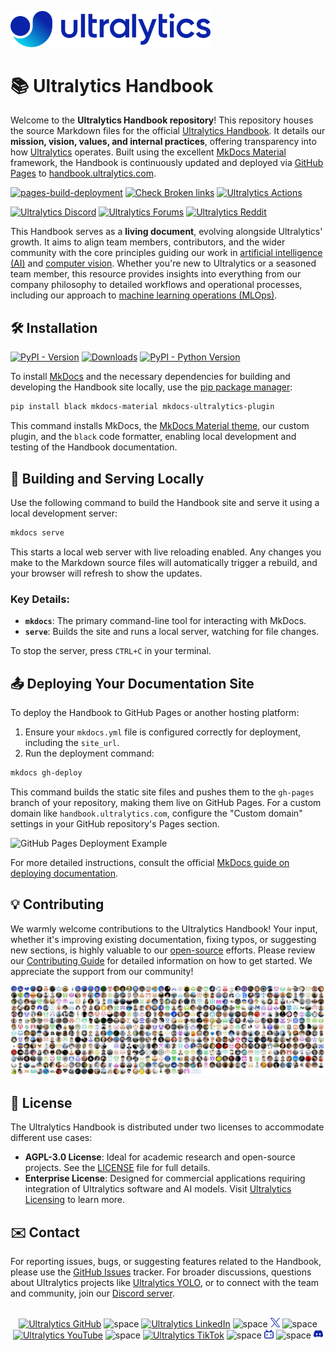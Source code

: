 <a href="https://www.ultralytics.com/"><img src="https://raw.githubusercontent.com/ultralytics/assets/main/logo/Ultralytics_Logotype_Original.svg" width="320" alt="Ultralytics logo"></a>

# 📚 Ultralytics Handbook

Welcome to the **Ultralytics Handbook repository**! This repository houses the source Markdown files for the official [Ultralytics Handbook](https://handbook.ultralytics.com/). It details our **mission, vision, values, and internal practices**, offering transparency into how [Ultralytics](https://www.ultralytics.com/) operates. Built using the excellent [MkDocs Material](https://squidfunk.github.io/mkdocs-material/) framework, the Handbook is continuously updated and deployed via [GitHub Pages](https://pages.github.com/) to [handbook.ultralytics.com](https://handbook.ultralytics.com/).

[![pages-build-deployment](https://github.com/ultralytics/handbook/actions/workflows/pages/pages-build-deployment/badge.svg)](https://github.com/ultralytics/handbook/actions/workflows/pages/pages-build-deployment)
[![Check Broken links](https://github.com/ultralytics/handbook/actions/workflows/links.yml/badge.svg)](https://github.com/ultralytics/handbook/actions/workflows/links.yml)
[![Ultralytics Actions](https://github.com/ultralytics/handbook/actions/workflows/format.yml/badge.svg)](https://github.com/ultralytics/handbook/actions/workflows/format.yml)

[![Ultralytics Discord](https://img.shields.io/discord/1089800235347353640?logo=discord&logoColor=white&label=Discord&color=blue)](https://discord.com/invite/ultralytics)
[![Ultralytics Forums](https://img.shields.io/discourse/users?server=https%3A%2F%2Fcommunity.ultralytics.com&logo=discourse&label=Forums&color=blue)](https://community.ultralytics.com/)
[![Ultralytics Reddit](https://img.shields.io/reddit/subreddit-subscribers/ultralytics?style=flat&logo=reddit&logoColor=white&label=Reddit&color=blue)](https://reddit.com/r/ultralytics)

This Handbook serves as a **living document**, evolving alongside Ultralytics' growth. It aims to align team members, contributors, and the wider community with the core principles guiding our work in [artificial intelligence (AI)](https://www.ultralytics.com/glossary/artificial-intelligence-ai) and [computer vision](https://www.ultralytics.com/glossary/computer-vision-cv). Whether you're new to Ultralytics or a seasoned team member, this resource provides insights into everything from our company philosophy to detailed workflows and operational processes, including our approach to [machine learning operations (MLOps)](https://www.ultralytics.com/glossary/machine-learning-operations-mlops).

## 🛠️ Installation

[![PyPI - Version](https://img.shields.io/pypi/v/ultralytics?logo=pypi&logoColor=white)](https://pypi.org/project/ultralytics/)
[![Downloads](https://static.pepy.tech/badge/ultralytics)](https://www.pepy.tech/projects/ultralytics)
[![PyPI - Python Version](https://img.shields.io/pypi/pyversions/ultralytics?logo=python&logoColor=gold)](https://pypi.org/project/ultralytics/)

To install [MkDocs](https://www.mkdocs.org/) and the necessary dependencies for building and developing the Handbook site locally, use the [pip package manager](https://pip.pypa.io/en/stable/):

```bash
pip install black mkdocs-material mkdocs-ultralytics-plugin
```

This command installs MkDocs, the [MkDocs Material theme](https://squidfunk.github.io/mkdocs-material/), our custom plugin, and the `black` code formatter, enabling local development and testing of the Handbook documentation.

## 🚀 Building and Serving Locally

Use the following command to build the Handbook site and serve it using a local development server:

```bash
mkdocs serve
```

This starts a local web server with live reloading enabled. Any changes you make to the Markdown source files will automatically trigger a rebuild, and your browser will refresh to show the updates.

### Key Details:

- **`mkdocs`**: The primary command-line tool for interacting with MkDocs.
- **`serve`**: Builds the site and runs a local server, watching for file changes.

To stop the server, press `CTRL+C` in your terminal.

## 📤 Deploying Your Documentation Site

To deploy the Handbook to GitHub Pages or another hosting platform:

1.  Ensure your `mkdocs.yml` file is configured correctly for deployment, including the `site_url`.
2.  Run the deployment command:

```bash
mkdocs gh-deploy
```

This command builds the static site files and pushes them to the `gh-pages` branch of your repository, making them live on GitHub Pages. For a custom domain like `handbook.ultralytics.com`, configure the "Custom domain" settings in your GitHub repository's Pages section.

![GitHub Pages Deployment Example](https://user-images.githubusercontent.com/26833433/210150206-9e86dcd7-10af-43e4-9eb2-9518b3799eac.png)

For more detailed instructions, consult the official [MkDocs guide on deploying documentation](https://www.mkdocs.org/user-guide/deploying-your-docs/).

## 💡 Contributing

We warmly welcome contributions to the Ultralytics Handbook! Your input, whether it's improving existing documentation, fixing typos, or suggesting new sections, is highly valuable to our [open-source](https://github.com/ultralytics) efforts. Please review our [Contributing Guide](https://docs.ultralytics.com/help/contributing/) for detailed information on how to get started. We appreciate the support from our community!

[![Ultralytics open-source contributors](https://raw.githubusercontent.com/ultralytics/assets/main/im/image-contributors.png)](https://github.com/ultralytics/ultralytics/graphs/contributors)

## 📜 License

The Ultralytics Handbook is distributed under two licenses to accommodate different use cases:

- **AGPL-3.0 License**: Ideal for academic research and open-source projects. See the [LICENSE](https://github.com/ultralytics/handbook/blob/main/LICENSE) file for full details.
- **Enterprise License**: Designed for commercial applications requiring integration of Ultralytics software and AI models. Visit [Ultralytics Licensing](https://www.ultralytics.com/license) to learn more.

## ✉️ Contact

For reporting issues, bugs, or suggesting features related to the Handbook, please use the [GitHub Issues](https://github.com/ultralytics/handbook/issues) tracker. For broader discussions, questions about Ultralytics projects like [Ultralytics YOLO](https://docs.ultralytics.com/models/yolov8/), or to connect with the team and community, join our [Discord server](https://discord.com/invite/ultralytics).

<br>
<div align="center">
  <a href="https://github.com/ultralytics"><img src="https://github.com/ultralytics/assets/raw/main/social/logo-social-github.png" width="3%" alt="Ultralytics GitHub"></a>
  <img src="https://github.com/ultralytics/assets/raw/main/social/logo-transparent.png" width="3%" alt="space">
  <a href="https://www.linkedin.com/company/ultralytics/"><img src="https://github.com/ultralytics/assets/raw/main/social/logo-social-linkedin.png" width="3%" alt="Ultralytics LinkedIn"></a>
  <img src="https://github.com/ultralytics/assets/raw/main/social/logo-transparent.png" width="3%" alt="space">
  <a href="https://twitter.com/ultralytics"><img src="https://github.com/ultralytics/assets/raw/main/social/logo-social-twitter.png" width="3%" alt="Ultralytics Twitter"></a>
  <img src="https://github.com/ultralytics/assets/raw/main/social/logo-transparent.png" width="3%" alt="space">
  <a href="https://youtube.com/ultralytics?sub_confirmation=1"><img src="https://github.com/ultralytics/assets/raw/main/social/logo-social-youtube.png" width="3%" alt="Ultralytics YouTube"></a>
  <img src="https://github.com/ultralytics/assets/raw/main/social/logo-transparent.png" width="3%" alt="space">
  <a href="https://www.tiktok.com/@ultralytics"><img src="https://github.com/ultralytics/assets/raw/main/social/logo-social-tiktok.png" width="3%" alt="Ultralytics TikTok"></a>
  <img src="https://github.com/ultralytics/assets/raw/main/social/logo-transparent.png" width="3%" alt="space">
  <a href="https://ultralytics.com/bilibili"><img src="https://github.com/ultralytics/assets/raw/main/social/logo-social-bilibili.png" width="3%" alt="Ultralytics BiliBili"></a>
  <img src="https://github.com/ultralytics/assets/raw/main/social/logo-transparent.png" width="3%" alt="space">
  <a href="https://discord.com/invite/ultralytics"><img src="https://github.com/ultralytics/assets/raw/main/social/logo-social-discord.png" width="3%" alt="Ultralytics Discord"></a>
</div>
